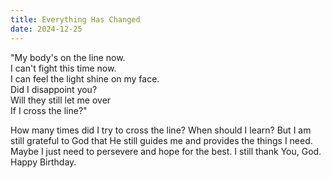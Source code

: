 ```yaml
---
title: Everything Has Changed
date: 2024-12-25
---
```


"My body's on the line now.  
I can't fight this time now.  
I can feel the light shine on my face.  
Did I disappoint you?  
Will they still let me over  
If I cross the line?"

How many times did I try to cross the line? When should I learn? But I am still grateful to God that He still guides me and provides the things I need. Maybe I just need to persevere and hope for the best. I still thank You, God. Happy Birthday.




